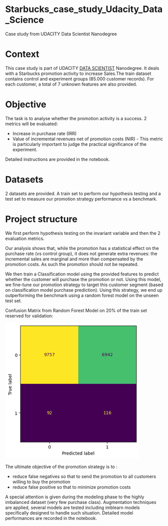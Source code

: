 # Starbucks_case_study_Udacity_Data_Science
Case study from UDACITY Data Scientist Nanodegree

# Context

This case study is part of UDACITY [DATA SCIENTIST]() Nanodegree. It deals with a Starbucks promotion activity to increase Sales.The train dataset contains control and experiment groups (85.000 customer records). For each customer, a total of 7 unknown features are also provided.

# Objective

The task is to analyse whether the promotion activity is a success. 2 metrics will be evaluated:
- Increase in purchase rate (IRR)
- Value of incremental revenues net of promotion costs (NIR) - This metric is particularly important to judge the practical significance of the experiment.

Detailed instructions are provided in the notebook.

# Datasets

2 datasets are provided. A train set to perform our hypothesis testing and a test set to measure our promotion strategy performance vs a benchmark.

# Project structure

We first perform hypothesis testing on the invariant variable and then the 2 evaluation metrics.

Our analysis shows that, while the promotion has a statistical effect on the purchase rate (vs control group), it does not generate extra revenues: the incremental sales are marginal and more than compensated by the promotion costs. As such the promotion should not be repeated.

We then train a Classification model using the provided features to predict whether the customer will purchase the promotion or not. Using this model, we fine-tune our promotion strategy to target this customer segment (based on classification model purchase prediction). Using this strategy, we end up outperforming the benchmark using a random forest model on the unseen test set.

Confusion Matrix from Random Forest Model on 20% of the train set reserved for validation:

![](assets/confusionmatrix.png)

The ultimate objective of the promotion strategy is to :
- reduce false negatives so that to send the promotion to all customers willing to buy the promotion
- reduce false positive so that to minimize promotion costs


A special attention is given during the modeling phase to the highly imbalanced dataset (very few purchase class). Augmentation techniques are applied, several models are tested including imblearn models specifically designed to handle such situation. Detailed model performances are recorded in the notebook.
